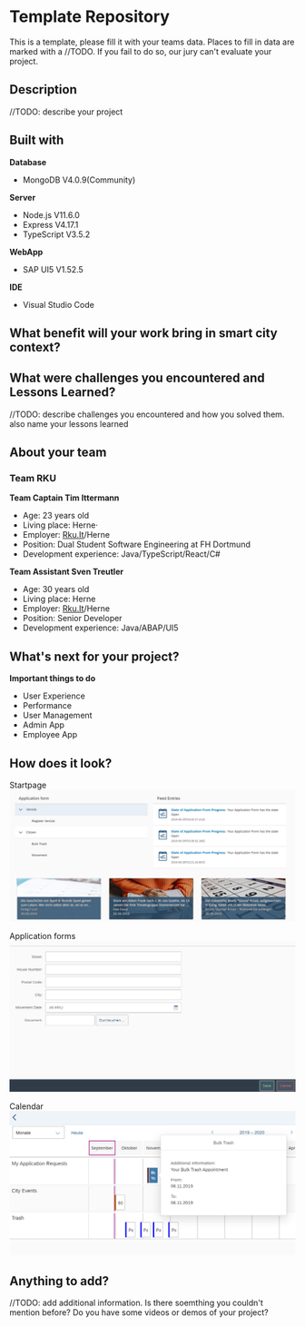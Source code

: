 # Template Repository
This is a template, please fill it with your teams data. Places to fill in data are marked with a //TODO. If you fail to do so, our jury can't evaluate your project. 

## Description 
//TODO: describe your project

## Built with
**Database**
* MongoDB V4.0.9(Community)

**Server**
* Node.js V11.6.0
* Express V4.17.1
* TypeScript V3.5.2

**WebApp**
* SAP UI5 V1.52.5

**IDE**
* Visual Studio Code


## What benefit will your work bring in smart city context?


## What were challenges you encountered and Lessons Learned?
//TODO: describe challenges you encountered and how you solved them. also name your lessons learned

## About your team

### **Team RKU**

**Team Captain Tim Ittermann**
 * Age: 23 years old
 * Living place: Herne⋅
 * Employer: [Rku.It](http://www.rku-it.de)/Herne
 * Position: Dual Student Software Engineering  at FH Dortmund
 * Development experience: Java/TypeScript/React/C#

**Team Assistant Sven Treutler**
 * Age: 30 years old
 * Living place: Herne
 * Employer: [Rku.It](http://www.rku-it.de)/Herne
 * Position: Senior Developer 
 * Development experience: Java/ABAP/UI5

## What's next for your project?

**Important things to do**
* User Experience
* Performance
* User Management
* Admin App
* Employee App

## How does it look?
Startpage
![Startpage](startpage.PNG)

Application forms
![appform](appform.PNG)

Calendar
![calendar](calendar.PNG)
## Anything to add?
//TODO: add additional information. Is there soemthing you couldn't mention before? Do you have some videos or demos of your project?
